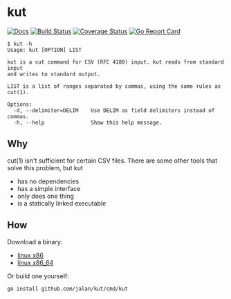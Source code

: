 # kut

[![Docs](https://godoc.org/github.com/jalan/kut?status.svg)](https://godoc.org/github.com/jalan/kut)
[![Build Status](https://travis-ci.org/jalan/kut.svg?branch=master)](https://travis-ci.org/jalan/kut)
[![Coverage Status](https://coveralls.io/repos/github/jalan/kut/badge.svg?branch=master)](https://coveralls.io/github/jalan/kut?branch=master)
[![Go Report Card](https://goreportcard.com/badge/github.com/jalan/kut)](https://goreportcard.com/report/github.com/jalan/kut)

```
$ kut -h
Usage: kut [OPTION] LIST

kut is a cut command for CSV (RFC 4180) input. kut reads from standard input
and writes to standard output.

LIST is a list of ranges separated by commas, using the same rules as cut(1).

Options:
  -d, --delimiter=DELIM    Use DELIM as field delimiters instead of commas.
  -h, --help               Show this help message.
```


## Why

cut(1) isn't sufficient for certain CSV files. There are some other tools that
solve this problem, but kut

 - has no dependencies
 - has a simple interface
 - only does one thing
 - is a statically linked executable


## How

Download a binary:

 - [linux x86](https://github.com/jalan/kut/releases/download/v1.0.0/kut_1.0.0_linux_x86)
 - [linux x86_64](https://github.com/jalan/kut/releases/download/v1.0.0/kut_1.0.0_linux_x86_64)

Or build one yourself:

```
go install github.com/jalan/kut/cmd/kut
```
